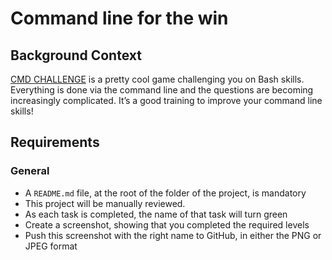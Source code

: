 # Command line for the win
## Background Context

[CMD CHALLENGE](https://cmdchallenge.com/#/simple_sort) is a pretty cool game challenging you on Bash skills. Everything is done via the command line and the questions are becoming increasingly complicated. It’s a good training to improve your command line skills!

## Requirements
### General
- A `README.md` file, at the root of the folder of the project, is mandatory
- This project will be manually reviewed.
- As each task is completed, the name of that task will turn green
- Create a screenshot, showing that you completed the required levels
- Push this screenshot with the right name to GitHub, in either the PNG or JPEG format
